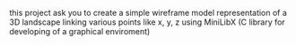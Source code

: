 this project ask you to create a simple wireframe model representation of a 3D landscape linking various points like x, y, z using MiniLibX (C library for developing of a graphical enviroment)